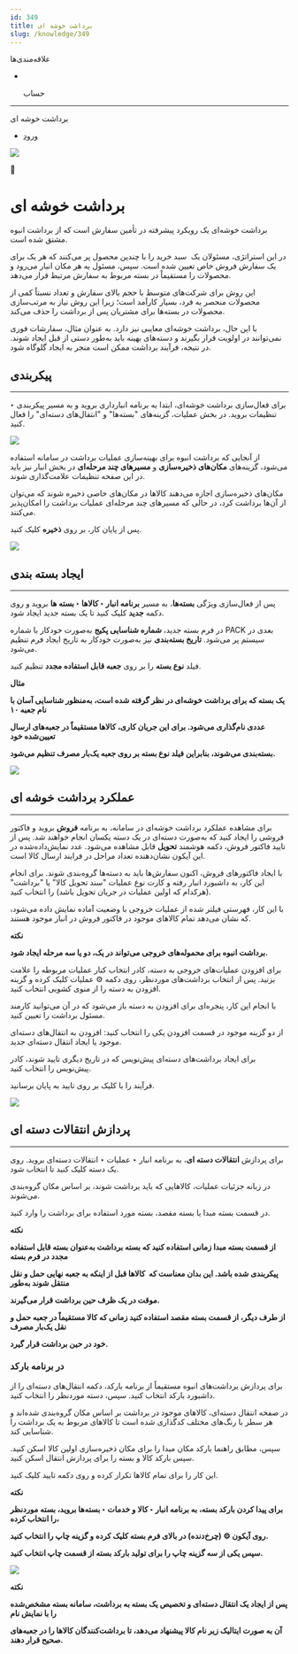 ```yaml
---
id: 349
title: برداشت خوشه ای
slug: /knowledge/349
---
```


 
  علاقه‌مندی‌ها
* [​](./349)

  حساب

---

 

برداشت خوشه ای

- [ورود](/web/login?redirect=/knowledge/article/349)

![](https://odoofarsi.com/web/image/4273?access_token=758ed00a-51be-44b6-a98e-ee34230ae391)

📖

# برداشت خوشه ای

برداشت خوشه‌ای یک رویکرد پیشرفته در تأمین سفارش است که از برداشت انبوه مشتق شده است.

در این استراتژی، مسئولان یک  سبد خرید را با چندین محصول پر می‌کنند که هر یک برای یک سفارش فروش خاص تعیین شده است. سپس، مسئول به هر مکان انبار می‌رود و محصولات را مستقیماً در بسته مربوط به سفارش مرتبط قرار می‌دهد.

این روش برای شرکت‌های متوسط با حجم بالای سفارش و تعداد نسبتاً کمی از محصولات منحصر به فرد، بسیار کارآمد است؛ زیرا این روش نیاز به مرتب‌سازی محصولات در بسته‌ها برای مشتریان پس از برداشت را حذف می‌کند.

با این حال، برداشت خوشه‌ای معایبی نیز دارد. به عنوان مثال، سفارشات فوری نمی‌توانند در اولویت قرار بگیرند و دسته‌های بهینه باید به‌طور دستی از قبل ایجاد شوند. در نتیجه، فرآیند برداشت ممکن است منجر به ایجاد گلوگاه شود.

## **پیکربندی**

---

برای فعال‌سازی برداشت خوشه‌ای، ابتدا به برنامه انبارداری بروید و به مسیر پیکربندی ‣ تنظیمات بروید. در بخش عملیات، گزینه‌های "بسته‌ها" و "انتقال‌های دسته‌ای" را فعال کنید.

![](https://odoofarsi.com/web/image/7066-3ba478bf/image.png?access_token=2c427bc8-8698-4556-8b57-f78b53fec49f)

از آنجایی که برداشت انبوه برای بهینه‌سازی عملیات برداشت در سامانه استفاده می‌شود، گزینه‌های **مکان‌های ذخیره‌سازی** و **مسیرهای چند مرحله‌ای** در بخش انبار نیز باید در این صفحه تنظیمات علامت‌گذاری شوند.

مکان‌های ذخیره‌سازی اجازه می‌دهند کالاها در مکان‌های خاصی ذخیره شوند که می‌توان از آن‌ها برداشت کرد، در حالی که مسیرهای چند مرحله‌ای عملیات برداشت را امکان‌پذیر می‌کنند.

پس از پایان کار، بر روی **ذخیره** کلیک کنید.

![](https://odoofarsi.com/web/image/7067-974889c9/image.png?access_token=7b11d4da-95de-47eb-96ef-830e3ed48c16)

## **ایجاد بسته بندی**

---

پس از فعال‌سازی ویژگی **بسته‌ها**، به مسیر **برنامه انبار ‣ کالاها ‣ بسته ها** بروید و روی دکمه **جدید** کلیک کنید تا یک بسته جدید ایجاد شود.

در فرم بسته جدید، **شماره شناسایی پکیج** به‌صورت خودکار با شماره PACK بعدی در سیستم پر می‌شود. **تاریخ بسته‌بندی** نیز به‌صورت خودکار به تاریخ ایجاد فرم تنظیم می‌شود.

فیلد **نوع بسته** را بر روی **جعبه قابل استفاده مجدد** تنظیم کنید.

**مثال**

**یک بسته که برای برداشت خوشه‌ای در نظر گرفته شده است، به‌منظور شناسایی آسان با نام جعبه ۱۰**

**عددی نام‌گذاری می‌شود. برای این جریان کاری، کالاها مستقیماً در جعبه‌های ارسال تعیین‌شده خود**

**بسته‌بندی می‌شوند، بنابراین فیلد نوع بسته بر روی جعبه یک‌بار مصرف تنظیم می‌شود.**

![](https://odoofarsi.com/web/image/7068-1167833c/image.png?access_token=3b132c1b-2480-4a2e-994f-753e66da01d5)

## **عملکرد برداشت خوشه ای**

---

برای مشاهده عملکرد برداشت خوشه‌ای در سامانه، به برنامه **فروش** بروید و فاکتور فروشی را ایجاد کنید که به‌صورت دسته‌ای در یک دسته یکسان انجام خواهند شد. پس از تایید فاکتور فروش، دکمه هوشمند **تحویل** قابل مشاهده می‌شود. عدد نمایش‌داده‌شده در این آیکون نشان‌دهنده تعداد مراحل در فرایند ارسال کالا است.

با ایجاد فاکتورهای فروش، اکنون سفارش‌ها باید به دسته‌ها گروه‌بندی شوند. برای انجام این کار، به داشبورد انبار رفته و کارت نوع عملیات "سند تحویل کالا" یا "برداشت" (هرکدام که اولین عملیات در جریان تحویل باشد) را انتخاب کنید.

با این کار، فهرستی فیلتر شده از عملیات خروجی با وضعیت آماده نمایش داده می‌شود، که نشان می‌دهد تمام کالاهای موجود در فاکتور فروش در انبار موجود هستند.

**نکته**

**برداشت انبوه برای محموله‌های خروجی می‌تواند در یک، دو یا سه مرحله ایجاد شود.**

برای افزودن عملیات‌های خروجی به دسته، کادر انتخاب کنار عملیات مربوطه را علامت بزنید. پس از انتخاب برداشت‌های موردنظر، روی دکمه ⚙️ عملیات کلیک کرده و گزینه افزودن به دسته را از منوی کشویی انتخاب کنید.

با انجام این کار، پنجره‌ای برای افزودن به دسته باز می‌شود که در آن می‌توانید کارمند مسئول برداشت را تعیین کنید.

از دو گزینه موجود در قسمت افزودن یکی را انتخاب کنید: افزودن به انتقال‌های دسته‌ای موجود یا ایجاد انتقال دسته‌ای جدید.

برای ایجاد برداشت‌های دسته‌ای پیش‌نویس که در تاریخ دیگری تایید شوند، کادر پیش‌نویس را انتخاب کنید.

فرآیند را با کلیک بر روی تایید به پایان برسانید.

![](https://odoofarsi.com/web/image/7070-67de54ef/image.png?access_token=f4856d31-9444-44c6-a215-d73db48ed157)

## **پردازش انتقالات دسته ای**

---

برای پردازش **انتقالات دسته ای**، به برنامه انبار ‣ عملیات ‣ انتقالات دسته‌ای بروید. روی یک دسته کلیک کنید تا انتخاب شود.

در زبانه جزئیات عملیات، کالاهایی که باید برداشت شوند، بر اساس مکان گروه‌بندی می‌شوند.

در قسمت بسته مبدا یا بسته مقصد، بسته مورد استفاده برای برداشت را وارد کنید.

**نکته**

**از قسمت بسته مبدا زمانی استفاده کنید که بسته برداشت به‌عنوان بسته قابل استفاده مجدد در فرم بسته**

**پیکربندی شده باشد. این بدان معناست که  کالاها **قبل از اینکه به جعبه نهایی حمل و نقل منتقل شوند** به‌طور**

**موقت در یک ظرف حین برداشت قرار می‌گیرند.**

**از طرف دیگر، از قسمت بسته مقصد استفاده کنید زمانی که کالا مستقیماً در جعبه حمل و نقل یک‌بار مصرف**

**خود در حین برداشت قرار گیرد.**

### **در برنامه بارکد**

برای پردازش برداشت‌های انبوه مستقیماً از برنامه بارکد، دکمه انتقال‌های دسته‌ای را از داشبورد بارکد انتخاب کنید. سپس، دسته موردنظر را انتخاب کنید.

در صفحه انتقال دسته‌ای، کالاهای موجود در برداشت بر اساس مکان گروه‌بندی شده‌اند و هر سطر با رنگ‌های مختلف کدگذاری شده است تا کالاهای مربوط به یک برداشت را شناسایی کند.

سپس، مطابق راهنما بارکد مکان مبدا را برای مکان ذخیره‌سازی اولین کالا اسکن کنید. سپس بارکد کالا و بسته را برای پردازش انتقال اسکن کنید.

این کار را برای تمام کالاها تکرار کرده و روی دکمه تایید کلیک کنید.

**نکته**

**برای پیدا کردن بارکد بسته، به برنامه انبار ‣ کالا و خدمات ‣ بسته‌ها بروید، بسته موردنظر را انتخاب کرده،**

**روی آیکون ⚙️ (چرخ‌دنده) در بالای فرم بسته کلیک کرده و گزینه چاپ را انتخاب کنید.**

**سپس یکی از سه گزینه چاپ را برای تولید بارکد بسته از قسمت چاپ انتخاب کنید.**

![](https://odoofarsi.com/web/image/7071-b6eea8ee/image.png?access_token=3ed86863-bb12-4e95-ab8e-884e7202511a)

**نکته**

**پس از ایجاد یک انتقال دسته‌ای و تخصیص یک بسته به برداشت، سامانه بسته مشخص‌شده را با نمایش نام**

**آن به صورت ایتالیک زیر نام کالا پیشنهاد می‌دهد، تا برداشت‌کنندگان کالاها را در جعبه‌های صحیح قرار دهند.**